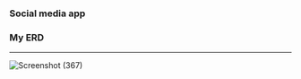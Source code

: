### Social media app
### My ERD
***

![Screenshot (367)](https://user-images.githubusercontent.com/69292786/172371842-2bd4ddf1-2b1a-40f8-9a80-8cbe326dc7fe.png)
